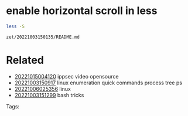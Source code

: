 # enable horizontal scroll in less
```bash
less -S
```

` zet/20221003150135/README.md `

# Related

- [20221015004120](/zet/20221015004120/README.md) ippsec video opensource
- [20221003150917](/zet/20221003150917/README.md) linux enumeration quick commands process tree ps
- [20221006025356](/zet/20221006025356/README.md) linux
- [20221003151299](/zet/20221003151299/README.md) bash tricks

Tags:

    
